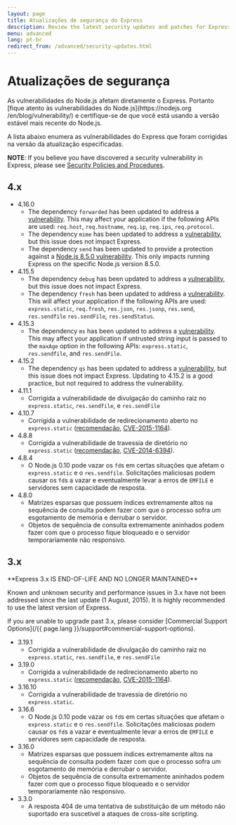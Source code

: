 ```yaml
---
layout: page
title: Atualizações de segurança do Express
description: Review the latest security updates and patches for Express.js, including detailed vulnerability lists for different versions to help maintain a secure application.
menu: advanced
lang: pt-br
redirect_from: /advanced/security-updates.html
---
```


# Atualizações de segurança

<div class="doc-box doc-notice" markdown="1">
As vulnerabilidades do Node.js afetam diretamente o Express. Portanto
[fique atento às
vulnerabilidades do Node.js](https://nodejs.org
/en/blog/vulnerability/) e certifique-se de que você está
usando a versão estável mais recente do Node.js.
</div>

A lista abaixo enumera as vulnerabilidades do Express que foram
corrigidas na versão da atualização especificadas.

**NOTE**: If you believe you have discovered a security vulnerability in Express, please see
[Security Policies and Procedures](/{{page.lang}}/resources/contributing.html#security-policies-and-procedures).

## 4.x

- 4.16.0
  - The dependency `forwarded` has been updated to address a [vulnerability](https://npmjs.com/advisories/527). This may affect your application if the following APIs are used: `req.host`, `req.hostname`, `req.ip`, `req.ips`, `req.protocol`.
  - The dependency `mime` has been updated to address a [vulnerability](https://npmjs.com/advisories/535), but this issue does not impact Express.
  - The dependency `send` has been updated to provide a protection against a [Node.js 8.5.0 vulnerability](https://nodejs.org/en/blog/vulnerability/september-2017-path-validation/). This only impacts running Express on the specific Node.js version 8.5.0.
- 4.15.5
  - The dependency `debug` has been updated to address a [vulnerability](https://snyk.io/vuln/npm:debug:20170905), but this issue does not impact Express.
  - The dependency `fresh` has been updated to address a [vulnerability](https://npmjs.com/advisories/526). This will affect your application if the following APIs are used: `express.static`, `req.fresh`, `res.json`, `res.jsonp`, `res.send`, `res.sendfile` `res.sendFile`, `res.sendStatus`.
- 4.15.3
  - The dependency `ms` has been updated to address a [vulnerability](https://snyk.io/vuln/npm:ms:20170412). This may affect your application if untrusted string input is passed to the `maxAge` option in the following APIs: `express.static`, `res.sendfile`, and `res.sendFile`.
- 4.15.2
  - The dependency `qs` has been updated to address a [vulnerability](https://snyk.io/vuln/npm:qs:20170213), but this issue does not impact Express. Updating to 4.15.2 is a good practice, but not required to address the vulnerability.
- 4.11.1
  - Corrigida a vulnerabilidade de divulgação do caminho
    raiz no `express.static`, `res.sendfile`, e `res.sendFile`
- 4.10.7
  - Corrigida a vulnerabilidade de redirecionamento aberto no `express.static` ([recomendação](https://npmjs.com/advisories/35),
    [CVE-2015-1164](http://cve.mitre.org/cgi-bin/cvename.cgi?name=CVE-2015-1164)).
- 4.8.8
  - Corrigida a vulnerabilidade de travessia de diretório no `express.static` ([recomendação](http://npmjs.com/advisories/32), [CVE-2014-6394](http://cve.mitre.org/cgi-bin/cvename.cgi?name=CVE-2014-6394)).
- 4.8.4
  - O Node.js 0.10 pode vazar os `fd`s em certas situações que afetam o `express.static` e o
    `res.sendfile`. Solicitações maliciosas podem causar os `fd`s a vazar e eventualmente levar a erros de
    `EMFILE` e servidores sem capacidade de resposta.
- 4.8.0
  - Matrizes esparsas que possuem índices extremamente altos na sequência de consulta podem fazer com que o processo sofra um
    esgotamento de memória e derrubar o servidor.
  - Objetos de sequência de consulta extremamente aninhados podem fazer com que o processo fique bloqueado e o servidor
    temporariamente não responsivo.

## 3.x

  <div class="doc-box doc-warn" markdown="1">
  **Express 3.x IS END-OF-LIFE AND NO LONGER MAINTAINED**

Known and unknown security and performance issues in 3.x have not been addressed since the last update (1 August, 2015). It is highly recommended to use the latest version of Express.

If you are unable to upgrade past 3.x, please consider [Commercial Support Options](/{{ page.lang }}/support#commercial-support-options).

  </div>

- 3.19.1
  - Corrigida a vulnerabilidade de divulgação do caminho raiz no `express.static`,
    `res.sendfile`, e `res.sendFile`
- 3.19.0
  - Corrigida a vulnerabilidade de redirecionamento aberto
    no `express.static` ([recomendação](https://npmjs.com/advisories/35),
    [CVE-2015-1164](http://cve.mitre.org/cgi-bin/cvename.cgi?name=CVE-2015-1164)).
- 3.16.10
  - Corrigida a vulnerabilidade de travessia de diretório no `express.static`.
- 3.16.6
  - O Node.js 0.10 pode vazar os `fd`s em certas situações que afetam o `express.static` e o
    `res.sendfile`. Solicitações maliciosas podem causar os `fd`s a vazar e eventualmente levar a erros
    de `EMFILE` e servidores sem capacidade de resposta.
- 3.16.0
  - Matrizes esparsas que possuem índices extremamente altos na sequência de consulta podem fazer com que o processo sofra um
    esgotamento de memória e derrubar o servidor.
  - Objetos de sequência de consulta extremamente aninhados podem fazer com que o processo fique bloqueado e o servidor
    temporariamente não responsivo.
- 3.3.0
  - A resposta 404 de uma tentativa de substituição de um método não suportado era suscetível a ataques de cross-site scripting.
